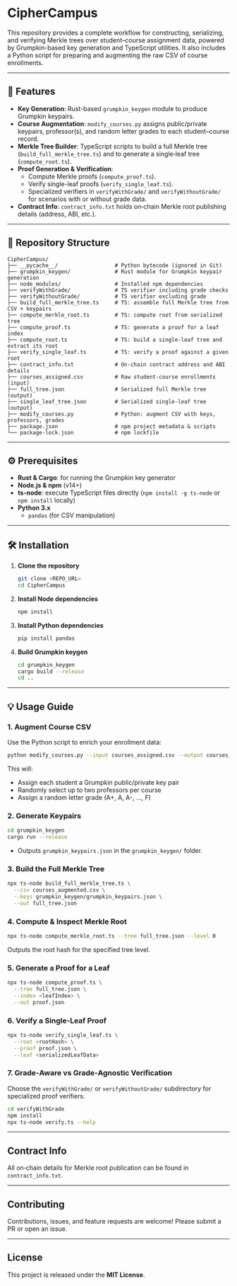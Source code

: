 # CipherCampus


This repository provides a complete workflow for constructing, serializing, and verifying Merkle trees over student–course assignment data, powered by Grumpkin-based key generation and TypeScript utilities. It also includes a Python script for preparing and augmenting the raw CSV of course enrollments.

---

## 🚀 Features

- **Key Generation**: Rust-based `grumpkin_keygen` module to produce Grumpkin keypairs.
- **Course Augmentation**: `modify_courses.py` assigns public/private keypairs, professor(s), and random letter grades to each student–course record.
- **Merkle Tree Builder**: TypeScript scripts to build a full Merkle tree (`build_full_merkle_tree.ts`) and to generate a single‑leaf tree (`compute_root.ts`).
- **Proof Generation & Verification**:
  - Compute Merkle proofs (`compute_proof.ts`).
  - Verify single-leaf proofs (`verify_single_leaf.ts`).
  - Specialized verifiers in `verifyWithGrade/` and `verifyWithoutGrade/` for scenarios with or without grade data.
- **Contract Info**: `contract_info.txt` holds on‑chain Merkle root publishing details (address, ABI, etc.).

---

## 📁 Repository Structure

```
CipherCampus/
├── __pycache__/                  # Python bytecode (ignored in Git)
├── grumpkin_keygen/              # Rust module for Grumpkin keypair generation
├── node_modules/                 # Installed npm dependencies
├── verifyWithGrade/              # TS verifier including grade checks
├── verifyWithoutGrade/           # TS verifier excluding grade
├── build_full_merkle_tree.ts     # TS: assemble full Merkle tree from CSV + keypairs
├── compute_merkle_root.ts        # TS: compute root from serialized tree
├── compute_proof.ts              # TS: generate a proof for a leaf index
├── compute_root.ts               # TS: build a single‑leaf tree and extract its root
├── verify_single_leaf.ts         # TS: verify a proof against a given root
├── contract_info.txt             # On‑chain contract address and ABI details
├── courses_assigned.csv          # Raw student‑course enrollments (input)
├── full_tree.json                # Serialized full Merkle tree (output)
├── single_leaf_tree.json         # Serialized single‑leaf tree (output)
├── modify_courses.py             # Python: augment CSV with keys, professors, grades
├── package.json                  # npm project metadata & scripts
└── package-lock.json             # npm lockfile
```

---

## ⚙️ Prerequisites

- **Rust & Cargo**: for running the Grumpkin key generator
- **Node.js & npm** (v14+)
- **ts-node**: execute TypeScript files directly (`npm install -g ts-node` or `npm install` locally)
- **Python 3.x**
  - `pandas` (for CSV manipulation)

---

## 🛠 Installation

1. **Clone the repository**
   ```bash
   git clone <REPO_URL>
   cd CipherCampus
   ```

2. **Install Node dependencies**
   ```bash
   npm install
   ```

3. **Install Python dependencies**
   ```bash
   pip install pandas
   ```

4. **Build Grumpkin keygen**
   ```bash
   cd grumpkin_keygen
   cargo build --release
   cd ..
   ```

---

## 💡 Usage Guide

### 1. Augment Course CSV
Use the Python script to enrich your enrollment data:
```bash
python modify_courses.py --input courses_assigned.csv --output courses_augmented.csv
```
This will:
- Assign each student a Grumpkin public/private key pair
- Randomly select up to two professors per course
- Assign a random letter grade (A+, A, A-, ..., F)


### 2. Generate Keypairs
```bash
cd grumpkin_keygen
cargo run --release
```
- Outputs `grumpkin_keypairs.json` in the `grumpkin_keygen/` folder.


### 3. Build the Full Merkle Tree
```bash
npx ts-node build_full_merkle_tree.ts \
  --csv courses_augmented.csv \
  --keys grumpkin_keygen/grumpkin_keypairs.json \
  --out full_tree.json
```


### 4. Compute & Inspect Merkle Root
```bash
npx ts-node compute_merkle_root.ts --tree full_tree.json --level 0
```
Outputs the root hash for the specified tree level.


### 5. Generate a Proof for a Leaf
```bash
npx ts-node compute_proof.ts \
  --tree full_tree.json \
  --index <leafIndex> \
  --out proof.json
```


### 6. Verify a Single‑Leaf Proof
```bash
npx ts-node verify_single_leaf.ts \
  --root <rootHash> \
  --proof proof.json \
  --leaf <serializedLeafData>
```


### 7. Grade‑Aware vs Grade‑Agnostic Verification
Choose the `verifyWithGrade/` or `verifyWithoutGrade/` subdirectory for specialized proof verifiers.
```bash
cd verifyWithGrade
npm install
npx ts-node verify.ts --help
```

---

## Contract Info
All on‑chain details for Merkle root publication can be found in `contract_info.txt`.

---

## Contributing
Contributions, issues, and feature requests are welcome! Please submit a PR or open an issue.

---

## License
This project is released under the **MIT License**.

